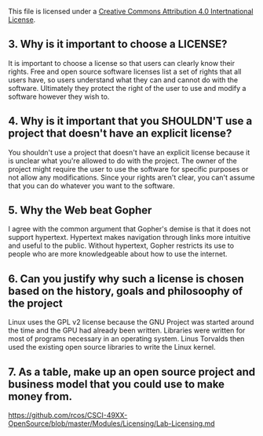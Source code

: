 This file is licensed under a [Creative Commons Attribution 4.0 Intertnational License](https://creativecommons.org/licenses/by/4.0/).

## 3. Why is it important to choose a LICENSE?
It is important to choose a license so that users can clearly know their rights. Free and open source software licenses list a set of rights that all users have, so users understand what they can and cannot do with the software. Ultimately they protect the right of the user to use and modify a software however they wish to. 

## 4. Why is it important that you SHOULDN'T use a project that doesn't have an explicit license?
You shouldn't use a project that doesn't have an explicit license because it is unclear what you're allowed to do with the project. The owner of the project might require the user to use the software for specific purposes or not allow any modifications. Since your rights aren't clear, you can't assume that you can do whatever you want to the software.

## 5. Why the Web beat Gopher
I agree with the common argument that Gopher's demise is that it does not support hypertext. Hypertext makes navigation through links more intuitive and useful to the public. Without hypertext, Gopher restricts its use to people who are more knowledgeable about how to use the internet.

## 6. Can you justify why such a license is chosen based on the history, goals and philosoophy of the project 
Linux uses the GPL v2 license because the GNU Project was started around the time and the GPU had already been written. Libraries were written for most of programs necessary in an operating system. Linus Torvalds then used the existing open source libraries to write the Linux kernel.

## 7. As a table, make up an open source project and business model that you could use to make money from. 
https://github.com/rcos/CSCI-49XX-OpenSource/blob/master/Modules/Licensing/Lab-Licensing.md

